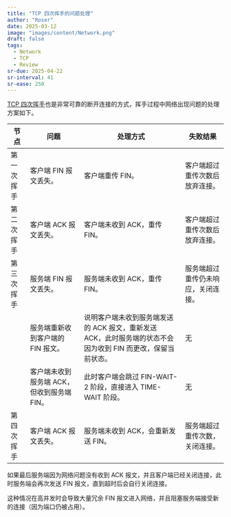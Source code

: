 ```yaml
---
title: "TCP 四次挥手的问题处理"
author: "Roser"
date: 2025-03-12
image: "images/content/Network.png"
draft: false
tags:
  - Network
  - TCP
  - Review
sr-due: 2025-04-22
sr-interval: 41
sr-ease: 250
---
```

[TCP 四次挥手](../TCP-四次挥手)也是非常可靠的断开连接的方式，挥手过程中网络出现问题的处理方案如下。

| 节点    | 问题                        | 处理方式                                                          | 失败结果              |
| ----- | ------------------------- | ------------------------------------------------------------- | ----------------- |
| 第一次挥手 | 客户端 FIN 报文丢失。             | 客户端重传 FIN。                                                    | 客户端超过重传次数后放弃连接。   |
| 第二次挥手 | 客户端 ACK 报文丢失。             | 客户端未收到 ACK，重传 FIN。                                            | 客户端超过重传次数后放弃连接。   |
| 第三次挥手 | 服务端 FIN 报文丢失。             | 服务端未收到 ACK，重传 FIN。                                            | 服务端超过重传仍未响应，关闭连接。 |
|       | 服务端重新收到客户端的 FIN 报文。       | 说明客户端未收到服务端发送的 ACK 报文，重新发送 ACK，此时服务端的状态不会因为收到 FIN 而更改，保留当前状态。 | 无                 |
|       | 客户端未收到服务端 ACK，但收到服务端 FIN。 | 此时客户端会跳过 FIN-WAIT-2 阶段，直接进入 TIME-WAIT 阶段。                     | 无                 |
| 第四次挥手 | 客户端 ACK 报文丢失。             | 服务端未收到 ACK，会重新发送 FIN。                                         | 服务端超过重传次数，关闭连接。   |
如果最后服务端因为网络问题没有收到 ACK 报文，并且客户端已经关闭连接，此时服务端会再次发送 FIN 报文，直到超时后会自行关闭连接。

这种情况在高并发时会导致大量冗余 FIN 报文进入网络，并且阻塞服务端接受新的连接（因为端口仍被占用）。